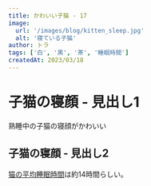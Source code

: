 ```yaml
---
title: かわいい子猫 - 17
image:
  url: '/images/blog/kitten_sleep.jpg'
  alt: '寝ている子猫'
author: トラ
tags: ['白', '黒', '茶', '睡眠時間']
createdAt: 2023/03/18
---
```


# 子猫の寝顔 - 見出し1

熟睡中の子猫の寝顔がかわいい

## 子猫の寝顔 - 見出し2

[猫の平均睡眠時間](https://www.petline.co.jp/note/cat/action/000980/)は約14時間らしい。
